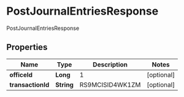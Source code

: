 

# PostJournalEntriesResponse

PostJournalEntriesResponse

## Properties

| Name | Type | Description | Notes |
|------------ | ------------- | ------------- | -------------|
|**officeId** | **Long** | 1 |  [optional] |
|**transactionId** | **String** | RS9MCISID4WK1ZM |  [optional] |



